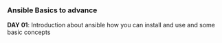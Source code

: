 ### Ansible Basics to advance

**DAY 01**: Introduction about ansible how you can install and use and some basic concepts
